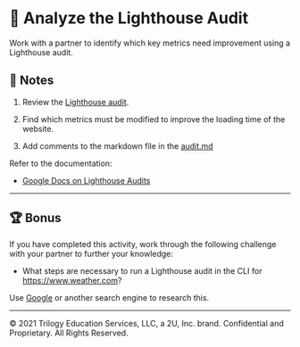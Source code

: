 # 📐 Analyze the Lighthouse Audit

Work with a partner to identify which key metrics need improvement using a Lighthouse audit. 

## 📝 Notes

1. Review the [Lighthouse audit](./Unsolved/assets/audit.png).

2. Find which metrics must be modified to improve the loading time of the website.

3. Add comments to the markdown file in the [audit.md](./Unsolved/audit.md)

Refer to the documentation:   

* [Google Docs on Lighthouse Audits](https://developers.google.com/web/tools/lighthouse)

---

## 🏆 Bonus

If you have completed this activity, work through the following challenge with your partner to further your knowledge:

* What steps are necessary to run a Lighthouse audit in the CLI for https://www.weather.com?

Use [Google](https://www.google.com) or another search engine to research this.

---
© 2021 Trilogy Education Services, LLC, a 2U, Inc. brand. Confidential and Proprietary. All Rights Reserved.
